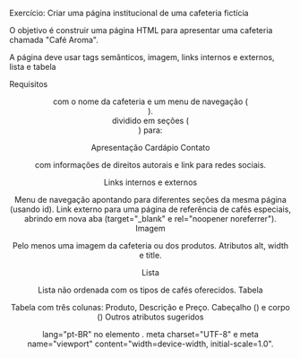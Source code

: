 Exercício: Criar uma página institucional de uma cafeteria fictícia

O objetivo é construir uma página HTML para apresentar uma cafeteria chamada "Café Aroma".

A página deve usar tags semânticos, imagem, links internos e externos, lista e tabela

Requisitos

<header> com o nome da cafeteria e um menu de navegação (<nav>).

<main> dividido em seções (<section>) para:

Apresentação
Cardápio
Contato
<footer> com informações de direitos autorais e link para redes sociais.

Links internos e externos

Menu de navegação apontando para diferentes seções da mesma página (usando id).
Link externo para uma página de referência de cafés especiais, abrindo em nova aba (target="_blank" e rel="noopener noreferrer").
Imagem

Pelo menos uma imagem da cafeteria ou dos produtos.
Atributos alt, width e title.

Lista

Lista não ordenada com os tipos de cafés oferecidos.
Tabela

Tabela com três colunas: Produto, Descrição e Preço.
Cabeçalho (<thead>) e corpo (<tbody>)
Outros atributos sugeridos

lang="pt-BR" no elemento <html>.
meta charset="UTF-8" e meta name="viewport" content="width=device-width, initial-scale=1.0".